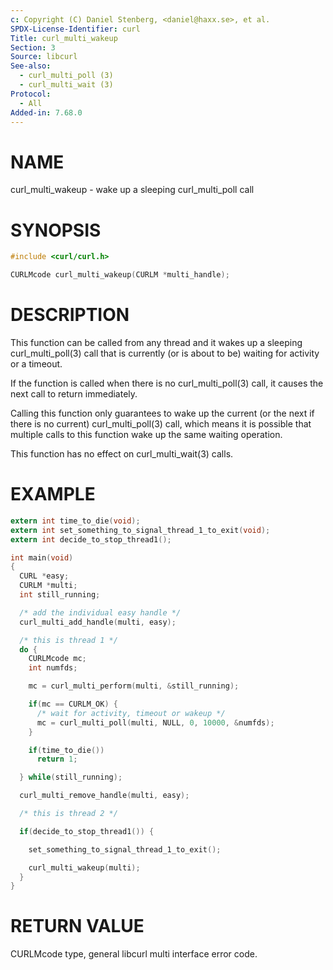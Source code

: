 ```yaml
---
c: Copyright (C) Daniel Stenberg, <daniel@haxx.se>, et al.
SPDX-License-Identifier: curl
Title: curl_multi_wakeup
Section: 3
Source: libcurl
See-also:
  - curl_multi_poll (3)
  - curl_multi_wait (3)
Protocol:
  - All
Added-in: 7.68.0
---
```


# NAME

curl_multi_wakeup - wake up a sleeping curl_multi_poll call

# SYNOPSIS

~~~c
#include <curl/curl.h>

CURLMcode curl_multi_wakeup(CURLM *multi_handle);
~~~

# DESCRIPTION

This function can be called from any thread and it wakes up a sleeping
curl_multi_poll(3) call that is currently (or is about to be) waiting
for activity or a timeout.

If the function is called when there is no curl_multi_poll(3) call, it
causes the next call to return immediately.

Calling this function only guarantees to wake up the current (or the next if
there is no current) curl_multi_poll(3) call, which means it is possible
that multiple calls to this function wake up the same waiting operation.

This function has no effect on curl_multi_wait(3) calls.

# EXAMPLE

~~~c
extern int time_to_die(void);
extern int set_something_to_signal_thread_1_to_exit(void);
extern int decide_to_stop_thread1();

int main(void)
{
  CURL *easy;
  CURLM *multi;
  int still_running;

  /* add the individual easy handle */
  curl_multi_add_handle(multi, easy);

  /* this is thread 1 */
  do {
    CURLMcode mc;
    int numfds;

    mc = curl_multi_perform(multi, &still_running);

    if(mc == CURLM_OK) {
      /* wait for activity, timeout or wakeup */
      mc = curl_multi_poll(multi, NULL, 0, 10000, &numfds);
    }

    if(time_to_die())
      return 1;

  } while(still_running);

  curl_multi_remove_handle(multi, easy);

  /* this is thread 2 */

  if(decide_to_stop_thread1()) {

    set_something_to_signal_thread_1_to_exit();

    curl_multi_wakeup(multi);
  }
}
~~~

# RETURN VALUE

CURLMcode type, general libcurl multi interface error code.
